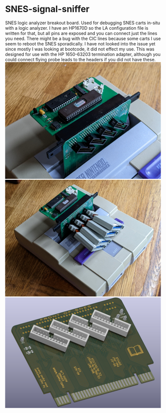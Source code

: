 # SNES-signal-sniffer
SNES logic analyzer breakout board. Used for debugging SNES carts in-situ with a logic analyzer. I have an HP1670D so the LA configuration file is written for that, but all pins are exposed and you can connect just the lines you need. There might be a bug with the CIC lines because some carts I use seem to reboot the SNES sporadically. I have not looked into the issue yet since mostly I was looking at bootcode, it did not effect my use. This was designed for use with the HP 1650-63203 termination adapter, although you could connect flying probe leads to the headers if you did not have these.
![SNES Sniffer](mounted.jpg)
![SENS Sniffer](with_connector.jpg)
![SNES Sniffer](snesrender.png)
